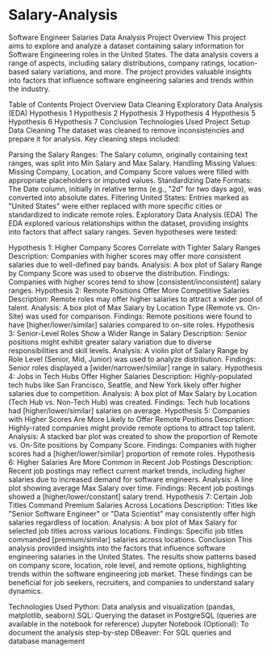 # Salary-Analysis
Software Engineer Salaries Data Analysis
Project Overview
This project aims to explore and analyze a dataset containing salary information for Software Engineering roles in the United States. The data analysis covers a range of aspects, including salary distributions, company ratings, location-based salary variations, and more. The project provides valuable insights into factors that influence software engineering salaries and trends within the industry.

Table of Contents
Project Overview
Data Cleaning
Exploratory Data Analysis (EDA)
Hypothesis 1
Hypothesis 2
Hypothesis 3
Hypothesis 4
Hypothesis 5
Hypothesis 6
Hypothesis 7
Conclusion
Technologies Used
Project Setup
Data Cleaning
The dataset was cleaned to remove inconsistencies and prepare it for analysis. Key cleaning steps included:

Parsing the Salary Ranges: The Salary column, originally containing text ranges, was split into Min Salary and Max Salary.
Handling Missing Values: Missing Company, Location, and Company Score values were filled with appropriate placeholders or imputed values.
Standardizing Date Formats: The Date column, initially in relative terms (e.g., "2d" for two days ago), was converted into absolute dates.
Filtering United States: Entries marked as "United States" were either replaced with more specific cities or standardized to indicate remote roles.
Exploratory Data Analysis (EDA)
The EDA explored various relationships within the dataset, providing insights into factors that affect salary ranges. Seven hypotheses were tested:

Hypothesis 1: Higher Company Scores Correlate with Tighter Salary Ranges
Description: Companies with higher scores may offer more consistent salaries due to well-defined pay bands.
Analysis: A box plot of Salary Range by Company Score was used to observe the distribution.
Findings: Companies with higher scores tend to show [consistent/inconsistent] salary ranges.
Hypothesis 2: Remote Positions Offer More Competitive Salaries
Description: Remote roles may offer higher salaries to attract a wider pool of talent.
Analysis: A box plot of Max Salary by Location Type (Remote vs. On-Site) was used for comparison.
Findings: Remote positions were found to have [higher/lower/similar] salaries compared to on-site roles.
Hypothesis 3: Senior-Level Roles Show a Wider Range in Salary
Description: Senior positions might exhibit greater salary variation due to diverse responsibilities and skill levels.
Analysis: A violin plot of Salary Range by Role Level (Senior, Mid, Junior) was used to analyze distribution.
Findings: Senior roles displayed a [wider/narrower/similar] range in salary.
Hypothesis 4: Jobs in Tech Hubs Offer Higher Salaries
Description: Highly-populated tech hubs like San Francisco, Seattle, and New York likely offer higher salaries due to competition.
Analysis: A box plot of Max Salary by Location (Tech Hub vs. Non-Tech Hub) was created.
Findings: Tech hub locations had [higher/lower/similar] salaries on average.
Hypothesis 5: Companies with Higher Scores Are More Likely to Offer Remote Positions
Description: Highly-rated companies might provide remote options to attract top talent.
Analysis: A stacked bar plot was created to show the proportion of Remote vs. On-Site positions by Company Score.
Findings: Companies with higher scores had a [higher/lower/similar] proportion of remote roles.
Hypothesis 6: Higher Salaries Are More Common in Recent Job Postings
Description: Recent job postings may reflect current market trends, including higher salaries due to increased demand for software engineers.
Analysis: A line plot showing average Max Salary over time.
Findings: Recent job postings showed a [higher/lower/constant] salary trend.
Hypothesis 7: Certain Job Titles Command Premium Salaries Across Locations
Description: Titles like "Senior Software Engineer" or "Data Scientist" may consistently offer high salaries regardless of location.
Analysis: A box plot of Max Salary for selected job titles across various locations.
Findings: Specific job titles commanded [premium/similar] salaries across locations.
Conclusion
This analysis provided insights into the factors that influence software engineering salaries in the United States. The results show patterns based on company score, location, role level, and remote options, highlighting trends within the software engineering job market. These findings can be beneficial for job seekers, recruiters, and companies to understand salary dynamics.

Technologies Used
Python: Data analysis and visualization (pandas, matplotlib, seaborn)
SQL: Querying the dataset in PostgreSQL (queries are available in the notebook for reference)
Jupyter Notebook (Optional): To document the analysis step-by-step
DBeaver: For SQL queries and database management


